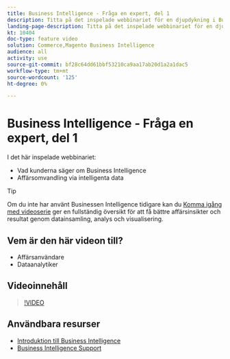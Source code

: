 ```yaml
---
title: Business Intelligence - Fråga en expert, del 1
description: Titta på det inspelade webbinariet för en djupdykning i Businessens Intelligence produktteam, inklusive affärsomvandling via intelligenta data.
landing-page-description: Titta på det inspelade webbinariet för en djupdykning i Businessens Intelligence produktteam, inklusive affärsomvandling via intelligenta data.
kt: 10404
doc-type: feature video
solution: Commerce,Magento Business Intelligence
audience: all
activity: use
source-git-commit: bf28c64dd61bbf53210ca9aa17ab20d1a2a1dac5
workflow-type: tm+mt
source-wordcount: '125'
ht-degree: 0%

---
```


# Business Intelligence - Fråga en expert, del 1

I det här inspelade webbinariet:

- Vad kunderna säger om Business Intelligence
- Affärsomvandling via intelligenta data

>[!TIP]
>
>Om du inte har använt Businessen Intelligence tidigare kan du [Komma igång med videoserie](./../1-overview.md) ger en fullständig översikt för att få bättre affärsinsikter och resultat genom datainsamling, analys och visualisering.

## Vem är den här videon till?

- Affärsanvändare
- Dataanalytiker

## Videoinnehåll

>[!VIDEO](https://video.tv.adobe.com/v/342409?quality=12&learn=on)

## Användbara resurser

- [Introduktion till Business Intelligence](https://docs.magento.com/mbi/getting-started/getting-started.html)
- [Business Intelligence Support](https://support.magento.com/hc/en-us/articles/360016730811)

